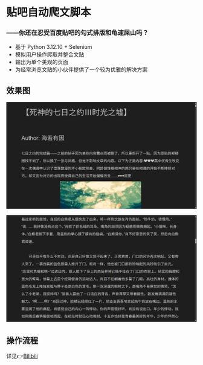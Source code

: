 # 贴吧自动爬文脚本

### ——你还在忍受百度贴吧的勾式排版和龟速屎山吗？

- 基于 Python 3.12.10 + Selenium
- 模拟用户操作爬取并整合文贴
- 输出为单个美观的页面
- 为经常浏览文贴的小伙伴提供了一个较为优雅的解决方案

## 效果图

![](img/1.png)


![](img/2.png)

## 操作流程

详见👉[Bilibili](https://www.bilibili.com/video/BV1JPedzoETG)
